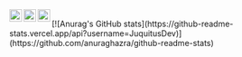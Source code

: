 <a href="https://twitter.com/Juquitus">
  <img align="left" alt="Twitter" width="22px" src="https://raw.githubusercontent.com/peterthehan/peterthehan/master/assets/twitter.svg" />
</a>
<a href="https://www.linkedin.com/in/marc-villarco-ba5667116/">
  <img align="left" alt="LinkedIN" width="22px" src="https://raw.githubusercontent.com/peterthehan/peterthehan/master/assets/linkedin.svg" />
</a>
<a href="https://open.spotify.com/playlist/1tIMX2RirBOWrTPaqxoKA5?si=a79fdf1f867343d9">
  <img align="left" alt="Spotify" width="22px" src="https://raw.githubusercontent.com/peterthehan/peterthehan/master/assets/spotify.svg" />
</a>
<br/>
[![Anurag's GitHub stats](https://github-readme-stats.vercel.app/api?username=JuquitusDev)](https://github.com/anuraghazra/github-readme-stats)
